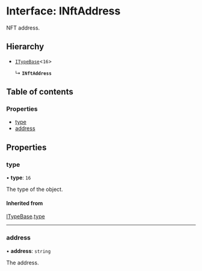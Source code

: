 # Interface: INftAddress

NFT address.

## Hierarchy

- [`ITypeBase`](ITypeBase.md)<``16``\>

  ↳ **`INftAddress`**

## Table of contents

### Properties

- [type](INftAddress.md#type)
- [address](INftAddress.md#address)

## Properties

### type

• **type**: ``16``

The type of the object.

#### Inherited from

[ITypeBase](ITypeBase.md).[type](ITypeBase.md#type)

___

### address

• **address**: `string`

The address.
